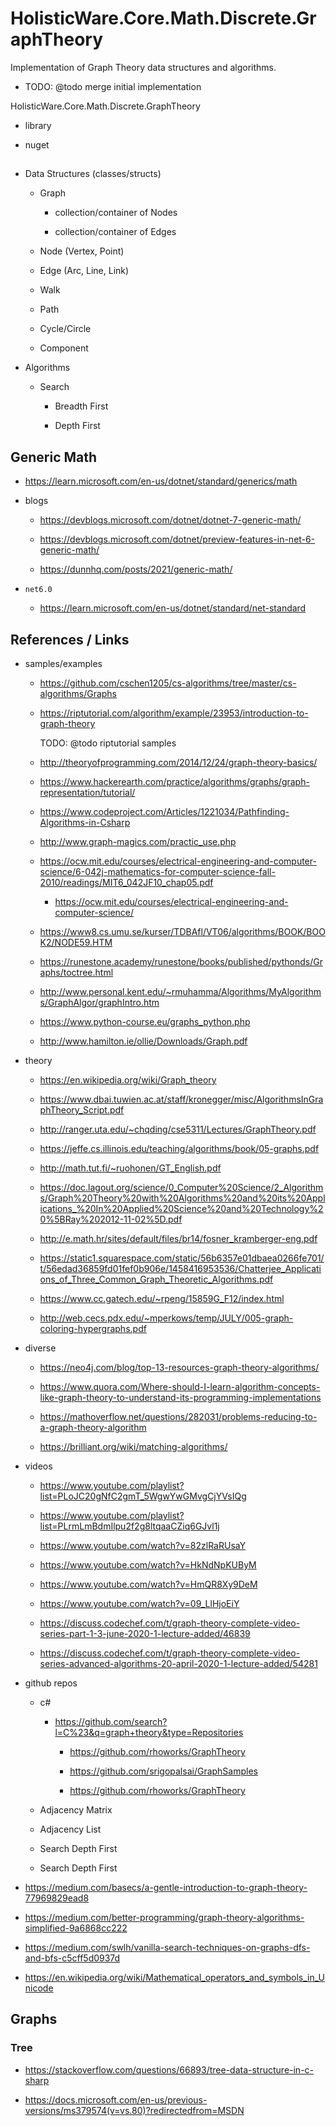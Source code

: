 # HolisticWare.Core.Math.Discrete.GraphTheory

Implementation of Graph Theory data structures and algorithms.

*  TODO: @todo merge initial implementation

HolisticWare.Core.Math.Discrete.GraphTheory

*   library

*   nuget

##

*   Data Structures (classes/structs)

    *   Graph

        *   collection/container of Nodes

        *   collection/container of Edges

    *   Node (Vertex, Point)

    *   Edge (Arc, Line, Link)

    *   Walk

    *   Path

    *   Cycle/Circle

    *   Component

*   Algorithms

    *   Search

        *   Breadth First

        *   Depth First

## Generic Math

*   https://learn.microsoft.com/en-us/dotnet/standard/generics/math

*   blogs

    *   https://devblogs.microsoft.com/dotnet/dotnet-7-generic-math/

    *   https://devblogs.microsoft.com/dotnet/preview-features-in-net-6-generic-math/

    *   https://dunnhq.com/posts/2021/generic-math/

*   `net6.0`

    *   https://learn.microsoft.com/en-us/dotnet/standard/net-standard

## References / Links

*   samples/examples

    *   https://github.com/cschen1205/cs-algorithms/tree/master/cs-algorithms/Graphs

    *   https://riptutorial.com/algorithm/example/23953/introduction-to-graph-theory

        TODO: @todo riptutorial samples

    *   http://theoryofprogramming.com/2014/12/24/graph-theory-basics/

    *   https://www.hackerearth.com/practice/algorithms/graphs/graph-representation/tutorial/

    *   https://www.codeproject.com/Articles/1221034/Pathfinding-Algorithms-in-Csharp

    *   http://www.graph-magics.com/practic_use.php

    *   https://ocw.mit.edu/courses/electrical-engineering-and-computer-science/6-042j-mathematics-for-computer-science-fall-2010/readings/MIT6_042JF10_chap05.pdf

        *   https://ocw.mit.edu/courses/electrical-engineering-and-computer-science/

    *   https://www8.cs.umu.se/kurser/TDBAfl/VT06/algorithms/BOOK/BOOK2/NODE59.HTM

    *   https://runestone.academy/runestone/books/published/pythonds/Graphs/toctree.html

    *   http://www.personal.kent.edu/~rmuhamma/Algorithms/MyAlgorithms/GraphAlgor/graphIntro.htm

    *   https://www.python-course.eu/graphs_python.php

    *   http://www.hamilton.ie/ollie/Downloads/Graph.pdf

*   theory

    *   https://en.wikipedia.org/wiki/Graph_theory

    *   https://www.dbai.tuwien.ac.at/staff/kronegger/misc/AlgorithmsInGraphTheory_Script.pdf

    *   http://ranger.uta.edu/~chqding/cse5311/Lectures/GraphTheory.pdf

    *   https://jeffe.cs.illinois.edu/teaching/algorithms/book/05-graphs.pdf

    *   http://math.tut.fi/~ruohonen/GT_English.pdf

    *   https://doc.lagout.org/science/0_Computer%20Science/2_Algorithms/Graph%20Theory%20with%20Algorithms%20and%20its%20Applications_%20In%20Applied%20Science%20and%20Technology%20%5BRay%202012-11-02%5D.pdf

    *   http://e.math.hr/sites/default/files/br14/fosner_kramberger-eng.pdf

    *   https://static1.squarespace.com/static/56b6357e01dbaea0266fe701/t/56edad36859fd01fef0b906e/1458416953536/Chatterjee_Applications_of_Three_Common_Graph_Theoretic_Algorithms.pdf

    *   https://www.cc.gatech.edu/~rpeng/15859G_F12/index.html

    *   http://web.cecs.pdx.edu/~mperkows/temp/JULY/005-graph-coloring-hypergraphs.pdf

*   diverse

    *   https://neo4j.com/blog/top-13-resources-graph-theory-algorithms/

    *   https://www.quora.com/Where-should-I-learn-algorithm-concepts-like-graph-theory-to-understand-its-programming-implementations

    *   https://mathoverflow.net/questions/282031/problems-reducing-to-a-graph-theory-algorithm

    *   https://brilliant.org/wiki/matching-algorithms/

*   videos

    *   https://www.youtube.com/playlist?list=PLoJC20gNfC2gmT_5WgwYwGMvgCjYVsIQg

    *   https://www.youtube.com/playlist?list=PLrmLmBdmIlpu2f2g8ltqaaCZiq6GJvl1j

    *   https://www.youtube.com/watch?v=82zlRaRUsaY

    *   https://www.youtube.com/watch?v=HkNdNpKUByM

    *   https://www.youtube.com/watch?v=HmQR8Xy9DeM

    *   https://www.youtube.com/watch?v=09_LlHjoEiY

    *   https://discuss.codechef.com/t/graph-theory-complete-video-series-part-1-3-june-2020-1-lecture-added/46839

    *   https://discuss.codechef.com/t/graph-theory-complete-video-series-advanced-algorithms-20-april-2020-1-lecture-added/54281

*   github repos

    *   c#

        *   https://github.com/search?l=C%23&q=graph+theory&type=Repositories

            *   https://github.com/rhoworks/GraphTheory

            *   https://github.com/srigopalsai/GraphSamples

            *   https://github.com/rhoworks/GraphTheory

    *   Adjacency Matrix

    *   Adjacency List

    *   Search Depth First

    *   Search Depth First


*   https://medium.com/basecs/a-gentle-introduction-to-graph-theory-77969829ead8

*   https://medium.com/better-programming/graph-theory-algorithms-simplified-9a6868cc222

*   https://medium.com/swlh/vanilla-search-techniques-on-graphs-dfs-and-bfs-c5cff5d0937d

*   https://en.wikipedia.org/wiki/Mathematical_operators_and_symbols_in_Unicode

## Graphs


### Tree

*   https://stackoverflow.com/questions/66893/tree-data-structure-in-c-sharp

*   https://docs.microsoft.com/en-us/previous-versions/ms379574(v=vs.80)?redirectedfrom=MSDN




